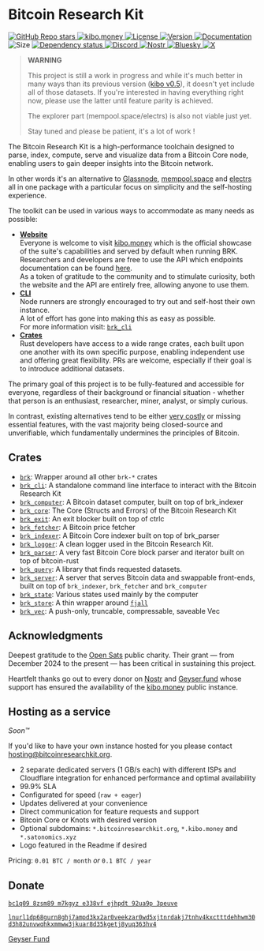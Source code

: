 # Bitcoin Research Kit

<p align="left">
  <a href="https://github.com/bitcoinresearchkit/brk">
    <img alt="GitHub Repo stars" src="https://img.shields.io/github/stars/bitcoinresearchkit/brk?style=social">
  </a>
  <a href="https://kibo.money">
    <img alt="kibo.money" src="https://img.shields.io/badge/showcase-kib%C5%8D.money-orange">
  </a>
  <a href="https://github.com/bitcoinresearchkit/brk/blob/main/LICENSE.md">
    <img src="https://img.shields.io/crates/l/brk" alt="License" />
  </a>
  <a href="https://crates.io/crates/brk">
    <img src="https://img.shields.io/crates/v/brk" alt="Version" />
  </a>
  <a href="https://docs.rs/brk">
    <img src="https://img.shields.io/docsrs/brk" alt="Documentation" />
  </a>
  <img src="https://img.shields.io/crates/size/brk" alt="Size" />
  <a href="https://deps.rs/crate/brk">
    <img src="https://deps.rs/crate/brk/latest/status.svg" alt="Dependency status">
  </a>
  <a href="https://discord.gg/HaR3wpH3nr">
    <img src="https://img.shields.io/discord/1350431684562124850?label=discord" alt="Discord" />
  </a>
  <a href="https://primal.net/p/nprofile1qqsfw5dacngjlahye34krvgz7u0yghhjgk7gxzl5ptm9v6n2y3sn03sqxu2e6">
    <img src="https://img.shields.io/badge/nostr-purple?link=https%3A%2F%2Fprimal.net%2Fp%2Fnprofile1qqsfw5dacngjlahye34krvgz7u0yghhjgk7gxzl5ptm9v6n2y3sn03sqxu2e6" alt="Nostr" />
  </a>
  <a href="https://bsky.app/profile/bitcoinresearchkit.org">
    <img src="https://img.shields.io/badge/bluesky-blue?link=https%3A%2F%2Fbsky.app%2Fprofile%2Fbitcoinresearchkit.org" alt="Bluesky" />
  </a>
  <a href="https://x.com/brkdotorg">
    <img src="https://img.shields.io/badge/x.com-black" alt="X" />
  </a>
</p>

> **WARNING**
>
> This project is still a work in progress and while it's much better in many ways than its previous version ([kibo v0.5](https://github.com/kibo-money/kibo)), it doesn't yet include all of those datasets. If you're interested in having everything right now, please use the latter until feature parity is achieved.
>
> The explorer part (mempool.space/electrs) is also not viable just yet.
>
> Stay tuned and please be patient, it's a lot of work !

The Bitcoin Research Kit is a high-performance toolchain designed to parse, index, compute, serve and visualize data from a Bitcoin Core node, enabling users to gain deeper insights into the Bitcoin network.

In other words it's an alternative to [Glassnode](https://glassnode.com), [mempool.space](https://mempool.space/) and [electrs](https://github.com/romanz/electrs) all in one package with a particular focus on simplicity and the self-hosting experience.

The toolkit can be used in various ways to accommodate as many needs as possible:

- **[Website](https://kibo.money)** \
  Everyone is welcome to visit [kibo.money](https://kibo.money) which is the official showcase of the suite's capabilities and served by default when running BRK. \
  Researchers and developers are free to use the API which endpoints documentation can be found [here](https://github.com/bitcoinresearchkit/brk/tree/main/crates/brk_server#endpoints). \
  As a token of gratitude to the community and to stimulate curiosity, both the website and the API are entirely free, allowing anyone to use them.
- **[CLI](https://crates.io/crates/brk_cli)** \
  Node runners are strongly encouraged to try out and self-host their own instance. \
  A lot of effort has gone into making this as easy as possible. \
  For more information visit: [`brk_cli`](https://crates.io/crates/brk_cli)
- **[Crates](https://crates.io/crates/brk)** \
  Rust developers have access to a wide range crates, each built upon one another with its own specific purpose, enabling independent use and offering great flexibility.
  PRs are welcome, especially if their goal is to introduce additional datasets.

The primary goal of this project is to be fully-featured and accessible for everyone, regardless of their background or financial situation - whether that person is an enthusiast, researcher, miner, analyst, or simply curious.

In contrast, existing alternatives tend to be either [very costly](https://studio.glassnode.com/pricing) or missing essential features, with the vast majority being closed-source and unverifiable, which fundamentally undermines the principles of Bitcoin.

## Crates

- [`brk`](https://crates.io/crates/brk): Wrapper around all other `brk-*` crates
- [`brk_cli`](https://crates.io/crates/brk_cli): A standalone command line interface to interact with the Bitcoin Research Kit
- [`brk_computer`](https://crates.io/crates/brk_computer): A Bitcoin dataset computer, built on top of brk_indexer
- [`brk_core`](https://crates.io/crates/brk_core): The Core (Structs and Errors) of the Bitcoin Research Kit
- [`brk_exit`](https://crates.io/crates/brk_exit): An exit blocker built on top of ctrlc
- [`brk_fetcher`](https://crates.io/crates/brk_fetcher): A Bitcoin price fetcher
- [`brk_indexer`](https://crates.io/crates/brk_indexer): A Bitcoin Core indexer built on top of brk_parser
- [`brk_logger`](https://crates.io/crates/brk_logger): A clean logger used in the Bitcoin Research Kit.
- [`brk_parser`](https://crates.io/crates/brk_parser): A very fast Bitcoin Core block parser and iterator built on top of bitcoin-rust
- [`brk_query`](https://crates.io/crates/brk_query): A library that finds requested datasets.
- [`brk_server`](https://crates.io/crates/brk_server): A server that serves Bitcoin data and swappable front-ends, built on top of `brk_indexer`, `brk_fetcher` and `brk_computer`
- [`brk_state`](https://crates.io/crates/brk_state): Various states used mainly by the computer
- [`brk_store`](https://crates.io/crates/brk_store): A thin wrapper around [`fjall`](https://crates.io/crates/fjall)
- [`brk_vec`](https://crates.io/crates/brk_vec): A push-only, truncable, compressable, saveable Vec

## Acknowledgments

Deepest gratitude to the [Open Sats](https://opensats.org/) public charity. Their grant — from December 2024 to the present — has been critical in sustaining this project.

Heartfelt thanks go out to every donor on [Nostr](https://primal.net/p/npub1jagmm3x39lmwfnrtvxcs9ac7g300y3dusv9lgzhk2e4x5frpxlrqa73v44) and [Geyser.fund](https://geyser.fund/project/brk) whose support has ensured the availability of the [kibo.money](https://kibo.money) public instance.

## Hosting as a service

*Soon™*

If you'd like to have your own instance hosted for you please contact [hosting@bitcoinresearchkit.org](mailto:hosting@bitcoinresearchkit.org).

- 2 separate dedicated servers (1 GB/s each) with different ISPs and Cloudflare integration for enhanced performance and optimal availability
- 99.9% SLA
- Configurated for speed (`raw + eager`)
- Updates delivered at your convenience
- Direct communication for feature requests and support
- Bitcoin Core or Knots with desired version
- Optional subdomains: `*.bitcoinresearchkit.org`, `*.kibo.money` and `*.satonomics.xyz`
- Logo featured in the Readme if desired

Pricing: `0.01 BTC / month` *or* `0.1 BTC / year`

## Donate

[`bc1q09 8zsm89 m7kgyz e338vf ejhpdt 92ua9p 3peuve`](bitcoin:bc1q098zsm89m7kgyze338vfejhpdt92ua9p3peuve)

[`lnurl1dp68gurn8ghj7ampd3kx2ar0veekzar0wd5xjtnrdakj7tnhv4kxctttdehhwm30d3h82unvwqhkxmmww3jkuar8d35kgetj8yuq363hv4`](lightning:lnurl1dp68gurn8ghj7ampd3kx2ar0veekzar0wd5xjtnrdakj7tnhv4kxctttdehhwm30d3h82unvwqhkxmmww3jkuar8d35kgetj8yuq363hv4)

[Geyser Fund](https://geyser.fund/project/brk)
